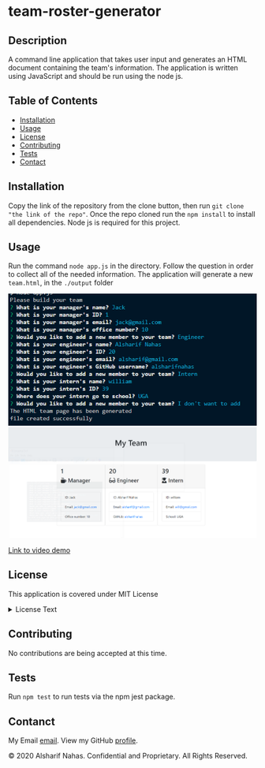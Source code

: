 # team-roster-generator

## Description

A command line application that takes user input and generates an HTML document containing the team's information. The application is written using JavaScript and should be run using the node js.

## Table of Contents

- [Installation](#installation)
- [Usage](#usage)
- [License](#license)
- [Contributing](#contributing)
- [Tests](#tests)
- [Contact](#contact)

## Installation

Copy the link of the repository from the clone button, then run `git clone "the link of the repo"`. Once the repo cloned run the `npm install` to install all dependencies. Node js is required for this project.

## Usage

Run the command `node app.js` in the directory. Follow the question in order to collect all of the needed information. The application will generate a new `team.html`, in the `./output` folder

![screenshot of command line with questions](./images/screen-shot-1.PNG)
![screenshot of html page](./images/screen-shot-2.PNG)

[Link to video demo](https://drive.google.com/file/d/1O1wUsOcER-NhlRI_sq6LkrSOiaTrilmN/view)

## License

This application is covered under MIT License

<details>
  <summary>
    License Text
  </summary>

```

Copyright (c) 2021  Pete Kriengsiri

Permission is hereby granted, free of charge, to any person obtaining a copy
of this software and associated documentation files (the "Software"), to deal
in the Software without restriction, including without limitation the rights
to use, copy, modify, merge, publish, distribute, sublicense, and/or sell
copies of the Software, and to permit persons to whom the Software is
furnished to do so, subject to the following conditions:

The above copyright notice and this permission notice shall be included in all
copies or substantial portions of the Software.

THE SOFTWARE IS PROVIDED "AS IS", WITHOUT WARRANTY OF ANY KIND, EXPRESS OR
IMPLIED, INCLUDING BUT NOT LIMITED TO THE WARRANTIES OF MERCHANTABILITY,
FITNESS FOR A PARTICULAR PURPOSE AND NONINFRINGEMENT. IN NO EVENT SHALL THE
AUTHORS OR COPYRIGHT HOLDERS BE LIABLE FOR ANY CLAIM, DAMAGES OR OTHER
LIABILITY, WHETHER IN AN ACTION OF CONTRACT, TORT OR OTHERWISE, ARISING FROM,
OUT OF OR IN CONNECTION WITH THE SOFTWARE OR THE USE OR OTHER DEALINGS IN THE
SOFTWARE.

```

</details>

## Contributing

No contributions are being accepted at this time.

## Tests

Run `npm test` to run tests via the npm jest package.

## Contanct

My Email [email](alsharifeid@gmail.com).
View my GitHub [profile](https://github.com/alsharifnahas).

© 2020 Alsharif Nahas. Confidential and Proprietary. All Rights Reserved.
